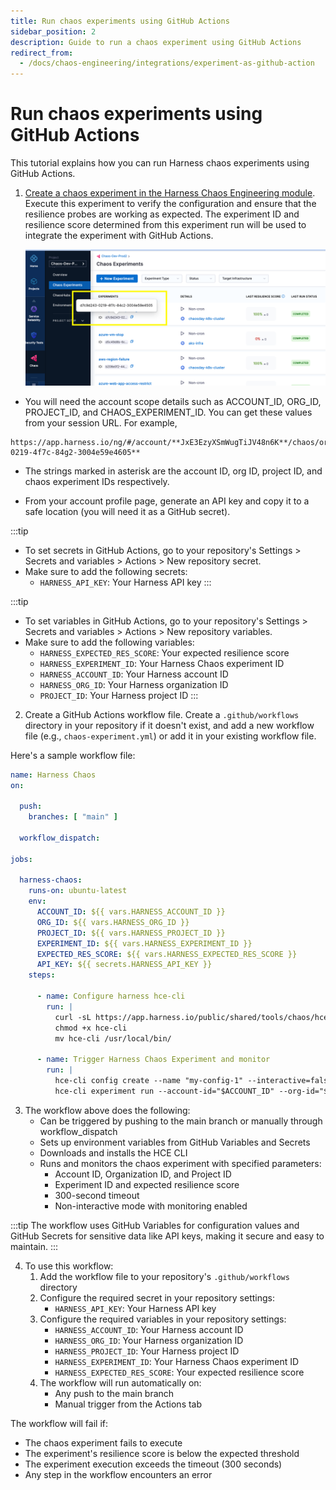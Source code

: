 ```yaml
---
title: Run chaos experiments using GitHub Actions
sidebar_position: 2
description: Guide to run a chaos experiment using GitHub Actions
redirect_from:
  - /docs/chaos-engineering/integrations/experiment-as-github-action
---
```


# Run chaos experiments using GitHub Actions

This tutorial explains how you can run Harness chaos experiments using GitHub Actions.

1. [Create a chaos experiment in the Harness Chaos Engineering module](/docs/chaos-engineering/guides/experiments/create-experiments). Execute this experiment to verify the configuration and ensure that the resilience probes are working as expected. The experiment ID and resilience score determined from this experiment run will be used to integrate the experiment with GitHub Actions.

   ![chaos experiment with ID and resilience score](./static/chaos-experiments-with-id.png)

- You will need the account scope details such as ACCOUNT_ID, ORG_ID, PROJECT_ID, and CHAOS_EXPERIMENT_ID. You can get these values from your session URL.
For example,

```
https://app.harness.io/ng/#/account/**JxE3EzyXSmWugTiJV48n6K**/chaos/orgs/**default**/projects/**default_project**/experiments/**d7c9d243-0219-4f7c-84g2-3004e59e4605**
```

- The strings marked in asterisk are the account ID, org ID, project ID, and chaos experiment IDs respectively.

- From your account profile page, generate an API key and copy it to a safe location (you will need it as a GitHub secret).

:::tip
- To set secrets in GitHub Actions, go to your repository's Settings > Secrets and variables > Actions > New repository secret.
- Make sure to add the following secrets:
  - `HARNESS_API_KEY`: Your Harness API key
:::

:::tip
- To set variables in GitHub Actions, go to your repository's Settings > Secrets and variables > Actions > New repository variables.
- Make sure to add the following variables:
  - `HARNESS_EXPECTED_RES_SCORE`: Your expected resilience score
  - `HARNESS_EXPERIMENT_ID`: Your Harness Chaos experiment ID
  - `HARNESS_ACCOUNT_ID`: Your Harness account ID
  - `HARNESS_ORG_ID`: Your Harness organization ID
  - `PROJECT_ID`: Your Harness project ID
:::


2. Create a GitHub Actions workflow file. Create a `.github/workflows` directory in your repository if it doesn't exist, and add a new workflow file (e.g., `chaos-experiment.yml`) or add it in your existing workflow file.

Here's a sample workflow file:

```yaml
name: Harness Chaos
on:

  push:
    branches: [ "main" ]

  workflow_dispatch:

jobs:

  harness-chaos:
    runs-on: ubuntu-latest
    env:
      ACCOUNT_ID: ${{ vars.HARNESS_ACCOUNT_ID }}
      ORG_ID: ${{ vars.HARNESS_ORG_ID }}
      PROJECT_ID: ${{ vars.HARNESS_PROJECT_ID }}
      EXPERIMENT_ID: ${{ vars.HARNESS_EXPERIMENT_ID }}
      EXPECTED_RES_SCORE: ${{ vars.HARNESS_EXPECTED_RES_SCORE }}
      API_KEY: ${{ secrets.HARNESS_API_KEY }}
    steps:

      - name: Configure harness hce-cli
        run: |
          curl -sL https://app.harness.io/public/shared/tools/chaos/hce-cli/0.0.8/hce-cli-0.0.8-linux-amd64 -o hce-cli
          chmod +x hce-cli
          mv hce-cli /usr/local/bin/
    
      - name: Trigger Harness Chaos Experiment and monitor
        run: |
          hce-cli config create --name "my-config-1" --interactive=false
          hce-cli experiment run --account-id="$ACCOUNT_ID" --org-id="$ORG_ID" --project-id="$PROJECT_ID" --experiment-id="$EXPERIMENT_ID" --api-key="$API_KEY" --expected-res-score="$EXPECTED_RES_SCORE" --timeout 300  --interactive=false --monitor=true
```

3. The workflow above does the following:
   - Can be triggered by pushing to the main branch or manually through workflow_dispatch
   - Sets up environment variables from GitHub Variables and Secrets
   - Downloads and installs the HCE CLI
   - Runs and monitors the chaos experiment with specified parameters:
     - Account ID, Organization ID, and Project ID
     - Experiment ID and expected resilience score
     - 300-second timeout
     - Non-interactive mode with monitoring enabled

:::tip
The workflow uses GitHub Variables for configuration values and GitHub Secrets for sensitive data like API keys, making it secure and easy to maintain.
:::

4. To use this workflow:
   1. Add the workflow file to your repository's `.github/workflows` directory
   2. Configure the required secret in your repository settings:
      - `HARNESS_API_KEY`: Your Harness API key
   3. Configure the required variables in your repository settings:
      - `HARNESS_ACCOUNT_ID`: Your Harness account ID
      - `HARNESS_ORG_ID`: Your Harness organization ID
      - `HARNESS_PROJECT_ID`: Your Harness project ID
      - `HARNESS_EXPERIMENT_ID`: Your Harness Chaos experiment ID
      - `HARNESS_EXPECTED_RES_SCORE`: Your expected resilience score
   4. The workflow will run automatically on:
      - Any push to the main branch
      - Manual trigger from the Actions tab

The workflow will fail if:
- The chaos experiment fails to execute
- The experiment's resilience score is below the expected threshold
- The experiment execution exceeds the timeout (300 seconds)
- Any step in the workflow encounters an error
